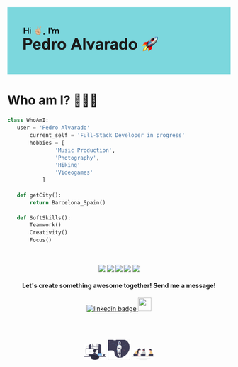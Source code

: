 ![Hello!](assets/header.png)

# Who am I? 👨🏻‍💻
 ```python
 class WhoAmI:
 	user = 'Pedro Alvarado'
		current_self = 'Full-Stack Developer in progress'
		hobbies = [
				'Music Production',
				'Photography',
				'Hiking'
				'Videogames'
			]
	
	def getCity():
		return Barcelona_Spain()
	
	def SoftSkills():
		Teamwork()
		Creativity()
		Focus()
		
	
 ```

<p align="center"> 
<img src="https://icongr.am/devicon/html5-original.svg?size=121&color=ff2600" style="width: 3%; height: auto; max-width: 3%; max-height: 3%;"> 
<img src="https://icongr.am/devicon/css3-original.svg?size=121&color=ff2600" style="width: 3%; height: auto; max-width: 3%; max-height: 3%;">
<img src="https://icongr.am/devicon/javascript-original.svg?size=121&color=ff2600" style="width: 3%; height: auto; max-width: 3%; max-height: 3%;">
<img src="https://icongr.am/devicon/react-original.svg?size=121&color=ff2600" style="width: 3%; height: auto; max-width: 3%; max-height: 3%;">
<img src="https://icongr.am/devicon/python-original.svg?size=121&color=ff2600" style="width: 3%; height: auto; max-width: 3%; max-height: 3%;">


</p>


#### <p align="center"> Let's create something awesome together! Send me a message! </p>

<p align="center">
     <a align="center" href="https://www.linkedin.com/in/pedroalvaradoh/">
         <img src="https://icongr.am/devicon/linkedin-original.svg?size=50&color=d400ff" width="30" height="30" alt="linkedin badge">
     </a>
     <a href="mailto:pedroalvaradoh@gmail.com" target="_blank">
        <img src="https://upload.wikimedia.org/wikipedia/commons/7/7e/Gmail_icon_%282020%29.svg" width="30" height="30" />
     </a>
 </p>
 <br>
 <br>
 
 <p align="center"> 
 <img src="assets/undraw_programming_re_kg9v.svg" alt="man coding" style="width: 10%; height: auto; max-width: 10%; max-height: 10%;"/>
 <img src="assets/undraw_to_the_moon_re_q21i.svg" alt="man coding" style="width: 10%; height: auto; max-width: 10%; max-height: 10%;"/>
 <img src="assets/undraw_engineering_team_a7n2.svg" alt="man coding" style="width: 10%; height: auto; max-width: 10%; max-height: 10%;"/>
 </p>
